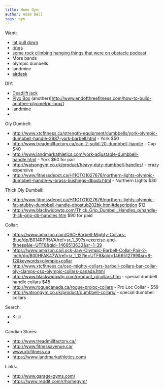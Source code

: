 ```yaml
---
title: Home Gym
author: Adam Bell
tags: gym
---
```


Want:

 * [lat pull down](http://www.roguefitness.com/spud-inc-econo-tricep-and-lat-pulley)
 * [rings](http://www.amazon.ca/Yimidear-Gymnastic-Bodyweight-Excercise-Suspension/dp/B00D5Q5AJM/ref=sr_1_1?s=sports&ie=UTF8&qid=1445446051&sr=1-1&keywords=rings+wooden)
 * [some rock climbing hanging things that were on obstacle podcast](http://www.threeballclimbing.com/fitness/suspended-training-equipment.htm)
 * More bands
 * olympic dumbells
 * landmine
 * [airdesk](https://airdesks.com/products/laptop/laptop-desk/)
 
DIY:
 * [Deadlift jack](http://www.endofthreefitness.com/how-to-build-a-mini-deadlift-jack/)
 * [Plyo Box](http://www.endofthreefitness.com/crossfit-equipment-how-build-plyometric-box/)  (another)[http://www.endofthreefitness.com/how-to-build-another-plyometric-box/]
 * [landmine](http://liftbros.com/2014/02/diy-how-to-make-a-poverty-post-landmine/) 
 * 
 
Oly Dumbell:

 * http://www.xtcfitness.ca/strength-equipment/dumbbells/york-olympic-dumbbell-handle-2987-york-barbell.html - York $50
 * http://www.treadmillfactory.ca/cap-2-solid-20-dumbbell-handle - Cap $40
 * http://www.landmarkathletics.com/york-adjustable-dumbbell-handle.html - York $60 for pair
 * http://watsongym.co.uk/product/heavy-duty-dumbbell-handles/ - crazy expensive
 * http://www.fitnessdepot.ca/H11OTO1027676/northern-lights-olympic-dumbbell-handle-w-brass-bushings-dbosb.html - Northern Lights $30
 
Thick Oly Dumbell:

* http://www.fitnessdepot.ca/H11OTO1027676/northern-lights-olympic-fat-stubby-dumbbell-handle-dbostub202bk.html#description $12
* http://www.blackwidowtg.com/Thick_Grip_Dumbell_Handles_p/handle-thick-grip-db-handles.htm $90 for paid

Collar:

 * https://www.amazon.com/OSO-Barbell-Mighty-Collars-Blue/dp/B014RPR5VA/ref=sr_1_39?s=exercise-and-fitness&ie=UTF8&qid=1466513633&sr=1-39
 * https://www.amazon.ca/Lock-Jaw-Olympic-Barbell-Collar-Pair-2-Inch/dp/B00HFAK47W/ref=sr_1_12?ie=UTF8&qid=1466512799&sr=8-12&keywords=olympic+collar
 * http://www.xtcfitness.ca/oso-mighty-collars-barbell-collars-bar-collar-oly-clamps-oso-olympic-collars-canada.html
 * http://www.blackwidowtg.com/product_p/collars.htm - special dumbell handle collars $45
 * http://www.roguecanada.ca/rogue-proloc-collars - Pro Loc Collar -  $59
 * http://watsongym.co.uk/product/dumbbell-collars/ - special dumbbell collars

Search:

 * Kijjii
 * 

Candian Stores:

 * http://www.treadmillfactory.ca/
 * http://www.fitnessavenue.ca/
 * www.xtcfitness.ca
 * https://www.landmarkathletics.com/
 
 
Links:
* http://www.garage-gyms.com/
* https://www.reddit.com/r/homegym/
 
